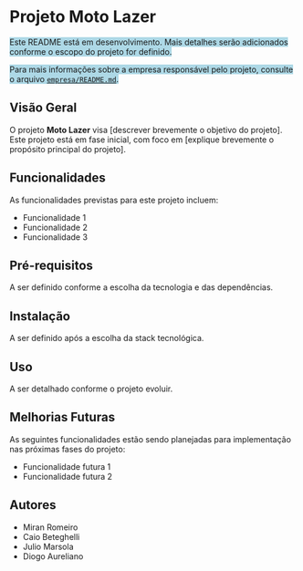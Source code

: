 # Projeto Moto Lazer

<span style="background-color: lightblue;">Este README está em desenvolvimento. Mais detalhes serão adicionados conforme o escopo do projeto for definido.</span>

<span style="background-color: lightblue;">Para mais informações sobre a empresa responsável pelo projeto, consulte o arquivo [`empresa/README.md`](empresa/README.md).</span>

## Visão Geral
O projeto **Moto Lazer** visa [descrever brevemente o objetivo do projeto]. Este projeto está em fase inicial, com foco em [explique brevemente o propósito principal do projeto].

## Funcionalidades
As funcionalidades previstas para este projeto incluem:
- Funcionalidade 1
- Funcionalidade 2
- Funcionalidade 3

## Pré-requisitos
A ser definido conforme a escolha da tecnologia e das dependências.

## Instalação
A ser definido após a escolha da stack tecnológica.

## Uso
A ser detalhado conforme o projeto evoluir.

## Melhorias Futuras
As seguintes funcionalidades estão sendo planejadas para implementação nas próximas fases do projeto:
- Funcionalidade futura 1
- Funcionalidade futura 2

## Autores
- Miran Romeiro
- Caio Beteghelli
- Julio Marsola
- Diogo Aureliano

